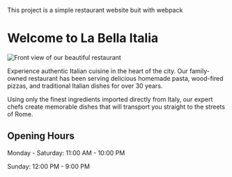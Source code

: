 This project is a simple restaurant website buit with webpack

<div id="content">
        <h1>Welcome to La Bella Italia</h1>
        <img src="restaurant-front.jpg" alt="Front view of our beautiful restaurant">
        <div class="description">
            <p>Experience authentic Italian cuisine in the heart of the city. Our family-owned restaurant has been serving delicious homemade pasta, wood-fired pizzas, and traditional Italian dishes for over 30 years.</p>
            <p>Using only the finest ingredients imported directly from Italy, our expert chefs create memorable dishes that will transport you straight to the streets of Rome.</p>
        </div>
        <div class="hours">
            <h2>Opening Hours</h2>
            <p>Monday - Saturday: 11:00 AM - 10:00 PM</p>
            <p>Sunday: 12:00 PM - 9:00 PM</p>
        </div>
    </div>